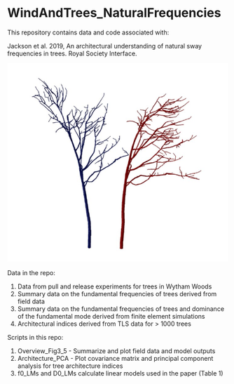 # WindAndTrees_NaturalFrequencies

This repository contains data and code associated with:

Jackson et al. 2019, An architectural understanding of natural sway frequencies in trees. Royal Society Interface. 

![alt text](https://github.com/TobyDJackson/WindAndTrees_NaturalFrequencies/blob/master/figures/Fig%201.jpg)

Data in the repo:
1. Data from pull and release experiments for trees in Wytham Woods
2. Summary data on the fundamental frequencies of trees derived from field data
3. Summary data on the fundamental frequencies of trees and dominance of the fundamental mode derived from finite element simulations
4. Architectural indices derived from TLS data for > 1000 trees 

Scripts in this repo:
1. Overview_Fig3_5 - Summarize and plot field data and model outputs
2. Architecture_PCA - Plot covariance matrix and principal component analysis for tree architecture indices
3. f0_LMs and D0_LMs calculate linear models used in the paper (Table 1)

